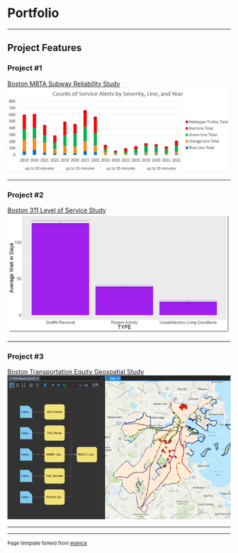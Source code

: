 # Portfolio

---

## Project Features 

### Project #1

[Boston MBTA Subway Reliability Study](/atibbetts/sample_page)
<img src="images/service_alerts.png?raw=true"/>

---

### Project #2

[Boston 311 Level of Service Study](/pdf/sample_presentation.pdf)
<img src="images/wait_times.png?raw=true"/>

---

### Project #3
[Boston Transportation Equity Geospatial Study](http://example.com/)
<img src="images/ssm_output.png?raw=true"/>

---




---
<p style="font-size:11px">Page template forked from <a href="https://github.com/evanca/quick-portfolio">evanca</a></p>
<!-- Remove above link if you don't want to attibute -->
